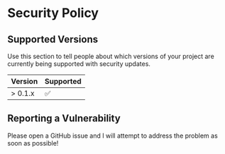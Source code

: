 # Security Policy

## Supported Versions

Use this section to tell people about which versions of your project are
currently being supported with security updates.

| Version | Supported          |
| ------- | ------------------ |
| > 0.1.x   | :white_check_mark: |

## Reporting a Vulnerability

Please open a GitHub issue and I will attempt to address the problem as soon as possible!
